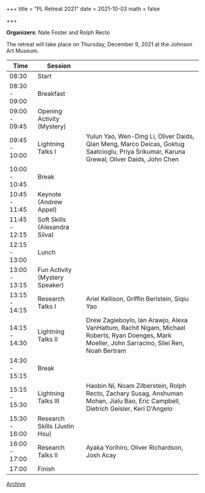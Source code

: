 +++
title = "PL Retreat 2021"
date = 2021-10-03
math = false

+++

**Organizers**: Nate Foster and Rolph Recto

The retreat will take place on Thursday, December 9, 2021 at the Johnson Art Museum.


| Time           | Session                        |           |
|----------------|--------------------------------|-----------|
| 08:30          | Start                          |           |
| 08:30 - 09:00  | Breakfast                      |           |
| 09:00 - 09:45  | Opening Activity (Mystery)     |           |
| 09:45 - 10:00  | Lightning Talks I              | Yulun Yao, Wen-Ding Li, Oliver Daids, Qian Meng, Marco Deicas, Goktug Saatcioglu, Priya Srikumar, Karuna Grewal, Oliver Daids, John Chen |
| 10:00 - 10:45  | Break                          |           |
| 10:45 - 11:45  | Keynote (Andrew Appel)         |           |
| 11:45 - 12:15  | Soft Skills (Alexandra Silva)  |           |
| 12:15 - 13:00  | Lunch                          |           |
| 13:00 - 13:15  | Fun Activity (Mystery Speaker) |           |
| 13:15 - 14:15  | Research Talks I               | Ariel Kellison, Griffin Berlstein, Siqiu Yao |
| 14:15 - 14:30  | Lightning Talks II             | Drew Zagieboylo, Ian Arawjo, Alexa VanHattum, Rachit Nigam, Michael Roberts, Ryan Doenges, Mark Moeller, John Sarracino, Silei Ren, Noah Bertram |
| 14:30 - 15:15  | Break                          |           |
| 15:15 - 15:30  | Lightning Talks III            | Haobin Ni, Noam Zilberstein, Rolph Recto, Zachary Susag, Anshuman Mohan, Jialu Bao, Eric Campbell, Dietrich Geisler, Keri D'Angelo |
| 15:30 - 16:00  | Research Skills (Justin Hsu)   |           |
| 16:00 - 17:00  | Research Talks II              | Ayaka Yorihiro, Oliver Richardson, Josh Acay |
| 17:00          | Finish                         |           |

[Archive](../)
